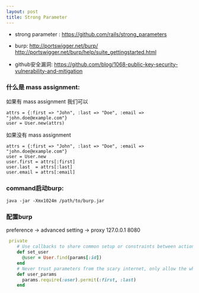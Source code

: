 ```yaml
---
layout: post
title: Strong Parameter
---
```


- strong parameter :
  <https://github.com/rails/strong_parameters>

- burp:
  <http://portswigger.net/burp/>
  <http://portswigger.net/burp/help/suite_gettingstarted.html>


- github安全漏洞: <https://github.com/blog/1068-public-key-security-vulnerability-and-mitigation>

### 什么是 mass assignment:

如果有 mass assignment 我们可以
```
attrs = {:first => "John", :last => "Doe", :email => "john.doe@example.com"}
user = User.new(attrs)
```

如果没有 mass assignment

```
attrs = {:first => "John", :last => "Doe", :email => "john.doe@example.com"}
user = User.new
user.first = attrs[:first]
user.last  = attrs[:last]
user.email = attrs[:email]
```

### command启动burp:

```terminal
java -jar -Xmx1024m /path/to/burp.jar
```

### 配置burp
preference -> advanced setting -> proxy
127.0.0.1 8080 


```users_controller.rb
 private
    # Use callbacks to share common setup or constraints between actions.
    def set_user
      @user = User.find(params[:id])
    end
    # Never trust parameters from the scary internet, only allow the white list through.
    def user_params
      params.require(:user).permit(:first, :last)
    end
```
